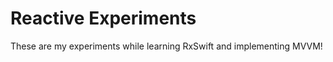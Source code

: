 Reactive Experiments
====================

These are my experiments while learning RxSwift and implementing MVVM!
